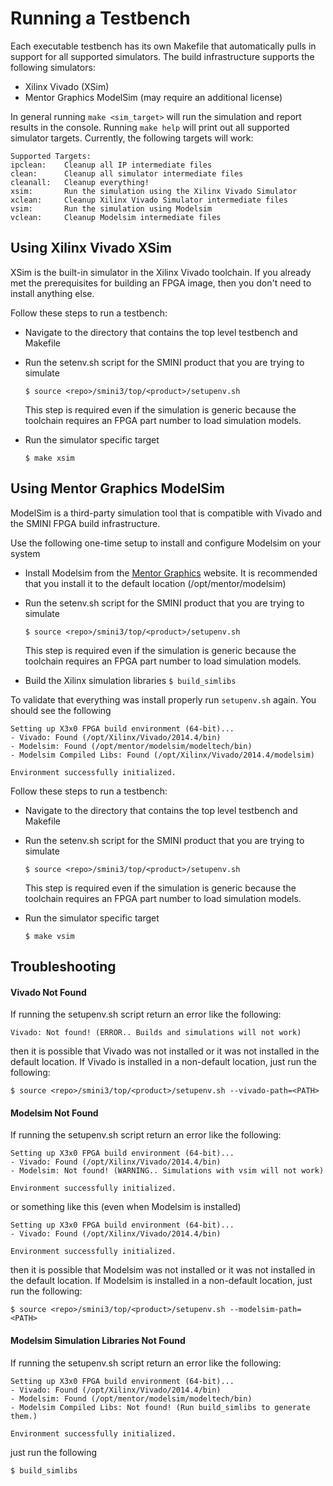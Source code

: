 # Running a Testbench

Each executable testbench has its own Makefile that automatically pulls in support
for all supported simulators. The build infrastructure supports the following simulators:

 - Xilinx Vivado (XSim)
 - Mentor Graphics ModelSim (may require an additional license)


In general running ``make <sim_target>`` will run the
simulation and report results in the console. Running ``make help`` will print out
all supported simulator targets. Currently, the following targets will work:

    Supported Targets:
    ipclean:    Cleanup all IP intermediate files
    clean:      Cleanup all simulator intermediate files
    cleanall:   Cleanup everything!
    xsim:       Run the simulation using the Xilinx Vivado Simulator
    xclean:     Cleanup Xilinx Vivado Simulator intermediate files
    vsim:       Run the simulation using Modelsim
    vclean:     Cleanup Modelsim intermediate files


## Using Xilinx Vivado XSim

XSim is the built-in simulator in the Xilinx Vivado toolchain. If you already met the
prerequisites for building an FPGA image, then you don't need to install anything else.

Follow these steps to run a testbench:

 - Navigate to the directory that contains the top level testbench and Makefile
 - Run the setenv.sh script for the SMINI product that you are trying to simulate

   ``$ source <repo>/smini3/top/<product>/setupenv.sh``

   This step is required even if the simulation is generic because the toolchain requires
   an FPGA part number to load simulation models.
 - Run the simulator specific target

   ``$ make xsim``


## Using Mentor Graphics ModelSim

ModelSim is a third-party simulation tool that is compatible with Vivado and the SMINI
FPGA build infrastructure.

Use the following one-time setup to install and configure Modelsim on your system

 - Install Modelsim from the [Mentor Graphics](http://www.mentor.com/) website. 
   It is recommended that you install it to the default location (/opt/mentor/modelsim)
 - Run the setenv.sh script for the SMINI product that you are trying to simulate

   ``$ source <repo>/smini3/top/<product>/setupenv.sh``

   This step is required even if the simulation is generic because the toolchain requires
   an FPGA part number to load simulation models.
 - Build the Xilinx simulation libraries
   ``$ build_simlibs``


To validate that everything was install properly run ``setupenv.sh`` again. You should see the following

    Setting up X3x0 FPGA build environment (64-bit)...
    - Vivado: Found (/opt/Xilinx/Vivado/2014.4/bin)
    - Modelsim: Found (/opt/mentor/modelsim/modeltech/bin)
    - Modelsim Compiled Libs: Found (/opt/Xilinx/Vivado/2014.4/modelsim)
    
    Environment successfully initialized.

Follow these steps to run a testbench:

 - Navigate to the directory that contains the top level testbench and Makefile
 - Run the setenv.sh script for the SMINI product that you are trying to simulate

   ``$ source <repo>/smini3/top/<product>/setupenv.sh``

   This step is required even if the simulation is generic because the toolchain requires
   an FPGA part number to load simulation models.
 - Run the simulator specific target

   ``$ make vsim``


## Troubleshooting

#### Vivado Not Found

If running the setupenv.sh script return an error like the following:

    Vivado: Not found! (ERROR.. Builds and simulations will not work)

then it is possible that Vivado was not installed or it was not installed in the default
location. If Vivado is installed in a non-default location, just run the following:

  ``$ source <repo>/smini3/top/<product>/setupenv.sh --vivado-path=<PATH>``

#### Modelsim Not Found

If running the setupenv.sh script return an error like the following:

    Setting up X3x0 FPGA build environment (64-bit)...
    - Vivado: Found (/opt/Xilinx/Vivado/2014.4/bin)
    - Modelsim: Not found! (WARNING.. Simulations with vsim will not work)
    
    Environment successfully initialized.

or something like this (even when Modelsim is installed)

    Setting up X3x0 FPGA build environment (64-bit)...
    - Vivado: Found (/opt/Xilinx/Vivado/2014.4/bin)
    
    Environment successfully initialized.

then it is possible that Modelsim was not installed or it was not installed in the default
location. If Modelsim is installed in a non-default location, just run the following:

  ``$ source <repo>/smini3/top/<product>/setupenv.sh --modelsim-path=<PATH>``

#### Modelsim Simulation Libraries Not Found

If running the setupenv.sh script return an error like the following:

    Setting up X3x0 FPGA build environment (64-bit)...
    - Vivado: Found (/opt/Xilinx/Vivado/2014.4/bin)
    - Modelsim: Found (/opt/mentor/modelsim/modeltech/bin)
    - Modelsim Compiled Libs: Not found! (Run build_simlibs to generate them.)
    
    Environment successfully initialized.

just run the following

    $ build_simlibs
